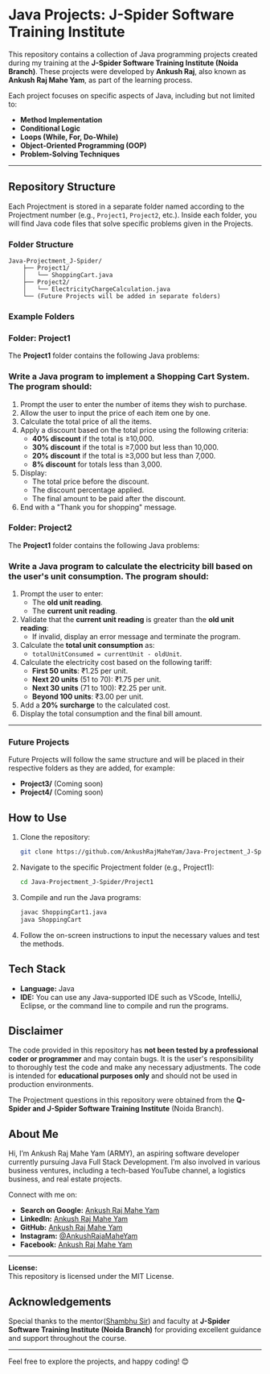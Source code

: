 # Java Projects: J-Spider Software Training Institute
This repository contains a collection of Java programming projects created during my training at the **J-Spider Software Training Institute (Noida Branch)**. These projects were developed by **Ankush Raj**, also known as **Ankush Raj Mahe Yam**, as part of the learning process.  

Each project focuses on specific aspects of Java, including but not limited to:  
- **Method Implementation**  
- **Conditional Logic**  
- **Loops (While, For, Do-While)**  
- **Object-Oriented Programming (OOP)**  
- **Problem-Solving Techniques**

---

## Repository Structure

Each Projectment is stored in a separate folder named according to the Projectment number (e.g., `Project1`, `Project2`, etc.). Inside each folder, you will find Java code files that solve specific problems given in the Projects.

### Folder Structure

```
Java-Projectment_J-Spider/
    ├── Project1/
    │   └── ShoppingCart.java
    ├── Project2/
    │   └── ElectricityChargeCalculation.java
    └── (Future Projects will be added in separate folders)
```

### Example Folders

### Folder: Project1

The **Project1** folder contains the following Java problems:
### Write a Java program to implement a **Shopping Cart System**. The program should:

1. Prompt the user to enter the number of items they wish to purchase.
2. Allow the user to input the price of each item one by one.
3. Calculate the total price of all the items.
4. Apply a discount based on the total price using the following criteria:
   - **40% discount** if the total is ≥10,000.
   - **30% discount** if the total is ≥7,000 but less than 10,000.
   - **20% discount** if the total is ≥3,000 but less than 7,000.
   - **8% discount** for totals less than 3,000.
5. Display:
   - The total price before the discount.
   - The discount percentage applied.
   - The final amount to be paid after the discount.
6. End with a "Thank you for shopping" message.


### Folder: Project2
The **Project1** folder contains the following Java problems:
### Write a Java program to calculate the **electricity bill** based on the user's unit consumption. The program should:

1. Prompt the user to enter:
   - The **old unit reading**.
   - The **current unit reading**.
2. Validate that the **current unit reading** is greater than the **old unit reading**:
   - If invalid, display an error message and terminate the program.
3. Calculate the **total unit consumption** as:
   - `totalUnitConsumed = currentUnit - oldUnit`.
4. Calculate the electricity cost based on the following tariff:
   - **First 50 units**: ₹1.25 per unit.
   - **Next 20 units** (51 to 70): ₹1.75 per unit.
   - **Next 30 units** (71 to 100): ₹2.25 per unit.
   - **Beyond 100 units**: ₹3.00 per unit.
5. Add a **20% surcharge** to the calculated cost.
6. Display the total consumption and the final bill amount.



---


### Future Projects

Future Projects will follow the same structure and will be placed in their respective folders as they are added, for example:

- **Project3/** (Coming soon)
- **Project4/** (Coming soon)

## How to Use

1. Clone the repository:
   ```bash
   git clone https://github.com/AnkushRajMaheYam/Java-Projectment_J-Spider.git
   ```

2. Navigate to the specific Projectment folder (e.g., Project1):
   ```bash
   cd Java-Projectment_J-Spider/Project1
   ```

3. Compile and run the Java programs:
   ```bash
   javac ShoppingCart1.java
   java ShoppingCart
   ```

4. Follow the on-screen instructions to input the necessary values and test the methods.

## Tech Stack

- **Language:** Java
- **IDE:** You can use any Java-supported IDE such as VScode, IntelliJ, Eclipse, or the command line to compile and run the programs.

## Disclaimer

The code provided in this repository has **not been tested by a professional coder or programmer** and may contain bugs. It is the user's responsibility to thoroughly test the code and make any necessary adjustments. The code is intended for **educational purposes only** and should not be used in production environments.

The Projectment questions in this repository were obtained from the **Q-Spider and J-Spider Software Training Institute** (Noida Branch).

## About Me

Hi, I’m Ankush Raj Mahe Yam (ARMY), an aspiring software developer currently pursuing Java Full Stack Development. I’m also involved in various business ventures, including a tech-based YouTube channel, a logistics business, and real estate projects.

Connect with me on:
- **Search on Google:** [Ankush Raj Mahe Yam](https://www.google.com/search?q=ankush+raj+mahe+yam)
- **LinkedIn:** [Ankush Raj Mahe Yam](https://linkedin.com/in/AnkushRajMaheYam)
- **GitHub:** [Ankush Raj Mahe Yam](https://github.com/AnkushRajMaheYam)
- **Instagram:** [@AnkushRajaMaheYam](https://instagram.com/AnkushRajaMaheYam)
- **Facebook:** [Ankush Raj Mahe Yam](https://facebook.com/AnkushRajMaheYam)

---

**License:**  
This repository is licensed under the MIT License.


## **Acknowledgements**
Special thanks to the mentor([Shambhu Sir](https://www.instagram.com/kumarsam07)) and faculty at **J-Spider Software Training Institute (Noida Branch)** for providing excellent guidance and support throughout the course.

---

Feel free to explore the projects, and happy coding! 😊
